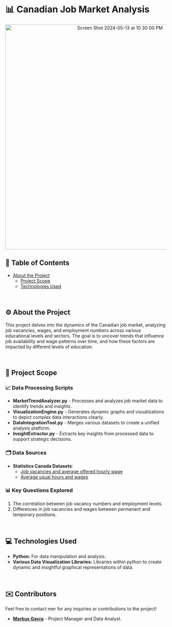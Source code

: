 # 📊 Canadian Job Market Analysis

<p align="center">
  
 <img width="700" alt="Screen Shot 2024-05-13 at 10 30 00 PM" src="https://github.com/GavraMG/GavraMG/assets/145468935/98e82e5d-d919-4019-a50b-cca222f1a902">

</p>

## 📖 Table of Contents
- [About the Project](#-about-the-project)
  - [Project Scope](#-project-scope)
  - [Technologies Used](#-technologies-used)

<br/>

## ⚙️ About the Project
This project delves into the dynamics of the Canadian job market, analyzing job vacancies, wages, and employment numbers across various educational levels and sectors. The goal is to uncover trends that influence job availability and wage patterns over time, and how these factors are impacted by different levels of education.

<br/>

## 📑 Project Scope

### 📈 Data Processing Scripts
- **MarketTrendAnalyzer.py** - Processes and analyzes job market data to identify trends and insights.
- **VisualizationEngine.py** - Generates dynamic graphs and visualizations to depict complex data interactions clearly.
- **DataIntegrationTool.py** - Merges various datasets to create a unified analysis platform.
- **InsightExtractor.py** - Extracts key insights from processed data to support strategic decisions.

### 🗂 Data Sources
- **Statistics Canada Datasets**:
  - [Job vacancies and average offered hourly wage](https://www150.statcan.gc.ca/t1/tbl1/en/tv.action?pid=1410032801)
  - [Average usual hours and wages](https://www150.statcan.gc.ca/t1/tbl1/en/tv.action?pid=1410032002)

### 📊 Key Questions Explored
1. The correlation between job vacancy numbers and employment levels.
2. Differences in job vacancies and wages between permanent and temporary positions.

<br/>

## 💻 Technologies Used
- **Python:** For data manipulation and analysis.
- **Various Data Visualization Libraries:** Libraries within python to create dynamic and insightful graphical representations of data.

<br/>

## ✉️ Contributors

Feel free to contact mer for any inquiries or contributions to the project!

- **[Markus Gavra](mailto:markusgavra@example.com)** - Project Manager and Data Analyst.

